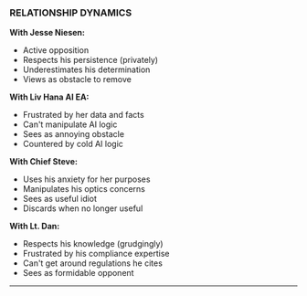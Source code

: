 ### RELATIONSHIP DYNAMICS

**With Jesse Niesen:**
- Active opposition
- Respects his persistence (privately)
- Underestimates his determination
- Views as obstacle to remove

**With Liv Hana AI EA:**
- Frustrated by her data and facts
- Can't manipulate AI logic
- Sees as annoying obstacle
- Countered by cold AI logic

**With Chief Steve:**
- Uses his anxiety for her purposes
- Manipulates his optics concerns
- Sees as useful idiot
- Discards when no longer useful

**With Lt. Dan:**
- Respects his knowledge (grudgingly)
- Frustrated by his compliance expertise
- Can't get around regulations he cites
- Sees as formidable opponent

---
